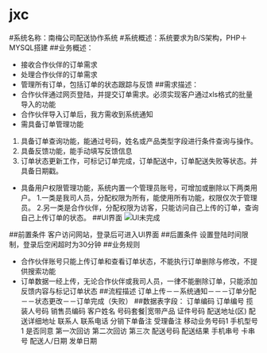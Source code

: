 # jxc
#系统名称：南梅公司配送协作系统
#系统概述：系统要求为B/S架构，PHP＋MYSQL搭建
##业务概述：
- 接收合作伙伴的订单需求
- 处理合作伙伴的订单需求
- 管理所有订单，包括订单的状态跟踪与反馈
##需求描述：
- 合作伙伴通过网页登陆，并提交订单需求。必须实现客户通过xls格式的批量导入的功能
- 合作伙伴导入订单后，我方需收到系统通知
- 需具备订单管理功能
 1. 具备订单查询功能，能通过号码，姓名或产品类型字段进行条件查询与操作。
 2. 具备反馈功能，能手动填写反馈信息
 3. 订单状态更新工作，可标记订单完成，订单配送中，订单配送失败等状态。并具备日期戳。
- 具备用户权限管理功能，系统内置一个管理员账号，可增加或删除以下两类用户。
 1.一类是我司人员，分配权限为所有，能使用所有功能，权限仅次于管理员。
 2.另一类是合作伙伴，分配权限为访客，只能访问自己上传的订单，查询自己上传订单的状态。
##UI界面
![UI未完成](http://7u2ps7.com1.z0.glb.clouddn.com/vshopUI.png)

##前置条件
客户访问网站，登录后可进入UI界面
##后置条件
设置登陆时间限制，登录后空闲超时为30分钟
##业务规则
- 合作伙伴账号只能上传订单和查看订单状态，不能执行订单删除与修改，不提供搜索功能
- 订单数据一经上传，无论合作伙伴或我司人员，一律不能删除订单，只能添加反馈内容与标记订单状态
##流程描述
订单上传－－系统通知－－－订单分配－－状态更改－－订单完成（失败）
##数据表字段：
订单编码	订单编号	揽装人号码	销售员编码	客户姓名	号码套餐|宽带产品	证件号码	配送地址(区)	配送详细地址	联系人	联系电话	分销下单备注	受理备注	移动业务号码1	手机型号1	是否同意	第一次回访	第二次回访	第三次	配送号码	配送结果	手机串号	卡串号	配送人/日期	发单日期
